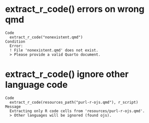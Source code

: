 # extract_r_code() errors on wrong qmd

    Code
      extract_r_code("nonexistent.qmd")
    Condition
      Error:
      ! File 'nonexistent.qmd' does not exist.
      > Please provide a valid Quarto document.

# extract_r_code() ignore other language code

    Code
      extract_r_code(resources_path("purl-r-ojs.qmd"), r_script)
    Message
      Extracting only R code cells from 'resources/purl-r-ojs.qmd'.
      > Other languages will be ignored (found ojs).

